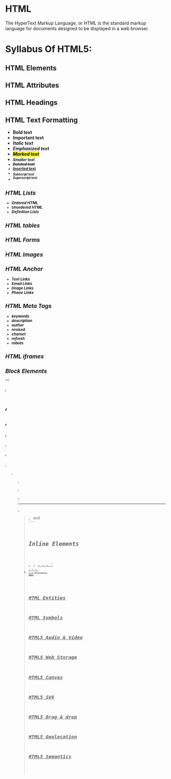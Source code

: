 # HTML
The HyperText Markup Language, or HTML is the standard markup language for documents designed to be displayed in a web browser. 

#                                             Syllabus Of HTML5:
## HTML Elements
## HTML Attributes
## HTML Headings
## HTML Text Formatting
- <b> Bold text
- <strong> Important text
- <i> Italic text
- <em> Emphasized text
- <mark> Marked text
- <small> Smaller text
- <del> Deleted text
- <ins> Inserted text
- <sub> Subscript text
- <sup> Superscript text
## HTML Lists
- Ordered HTML
- Unordered HTML
- Definition Lists
## HTML tables
## HTML Forms
## HTML Images 
## HTML Anchor
- Text Links
- Email Links
- Image Links
- Phone Links
## HTML Meta Tags
- keywords
- description
- author
- revised
- charset
- refresh
- robots
## HTML iframes

## Block Elements
'''<p>, <h1>, <h2>, <h3>, <h4>, <h5>, <h6>, <ul>, <ol>, <dl>, <pre>, <hr/>, <blockquote>, and <address>''' 
## Inline Elements
###### <b>, <i>, <u>, <em>, <strong>, <sup>, <sub>, <big>, <small>, <li>, <ins>, <del>, <code>, <cite>, <dfn>, <kbd>, and <var>
## HTML Entities
## HTML Symbols
## HTML5 Audio & Video
## HTML5 Web Storage
## HTML5 Canvas
## HTML5 SVG
## HTML5 Drag & drop
## HTML5 Geolocation
## HTML5 Semantics